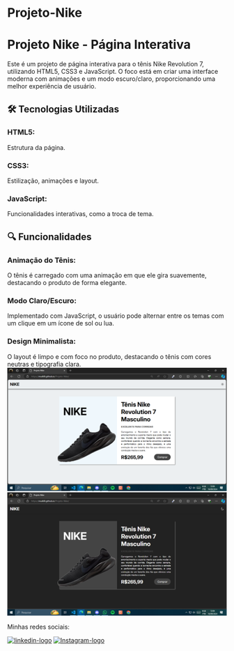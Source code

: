 # Projeto-Nike

<h1>Projeto Nike - Página Interativa </h1>
Este é um projeto de página interativa para o tênis Nike Revolution 7, utilizando HTML5, CSS3 e JavaScript. O foco está em criar uma interface moderna com animações e um modo escuro/claro, proporcionando uma melhor experiência de usuário.

<h2>🛠 Tecnologias Utilizadas</h2>
<h3>HTML5: </h3> Estrutura da página.
<h3>CSS3: </h3> Estilização, animações e layout.
<h3>JavaScript: </h3> Funcionalidades interativas, como a troca de tema.

<h2>🔍 Funcionalidades </h2>
<h3>Animação do Tênis: </h3> O tênis é carregado com uma animação em que ele gira suavemente, destacando o produto de forma elegante.
<h3>Modo Claro/Escuro: </h3> Implementado com JavaScript, o usuário pode alternar entre os temas com um clique em um ícone de sol ou lua.
<h3>Design Minimalista: </h3> O layout é limpo e com foco no produto, destacando o tênis com cores neutras e tipografia clara.

<img src="assets/tema-claro.png">
<img src="assets/tema-escuro.png">
<p>Minhas redes sociais:</p>
<a href="www.linkedin.com/in/murilo-tavares-de-moraes-7b3bbb304"> <img src="https://img.shields.io/badge/LinkedIn-0077B5?style=for-the-badge&logo=linkedin&logoColor=white" alt="linkedin-logo"></a>
<a href="https://www.instagram.com/murilo__tt/"> <img src="https://img.shields.io/badge/Instagram-E4405F?style=for-the-badge&logo=instagram&logoColor=white" alt="Instagram-logo"></a>


